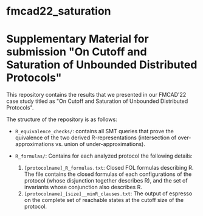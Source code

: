 # fmcad22_saturation

# Supplementary Material for submission "On Cutoff and Saturation of Unbounded Distributed Protocols"

This repository contains the results that we presented in our FMCAD'22 case study titled as "On Cutoff and Saturation of Unbounded Distributed Protocols".

The structure of the repository is as follows:

* `R_equivalence_checks/`: contains all SMT queries that prove the quivalence of the two derived R-representations (intersection of over-approximations vs. union of under-approximations).

* `R_formulas/`: Contains for each analyzed protocol the following details:
  1. `[protocolname]_R_formulas.txt`: Closed FOL formulas describing R. The file contains the closed formulas of each configurations of the protocol (whose disjunction together describes R), and the set of invariants whose conjunction also describes R.
  2. `[protocolname]_[size]__minR_clauses.txt`: The output of espresso on the complete set of reachable states at the cutoff size of the protocol.

